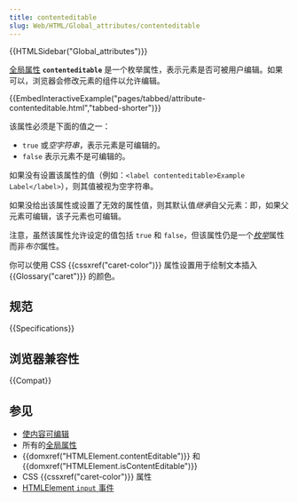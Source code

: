 ```yaml
---
title: contenteditable
slug: Web/HTML/Global_attributes/contenteditable
---
```


{{HTMLSidebar("Global_attributes")}}

[全局属性](/zh-CN/docs/Web/HTML/Global_attributes) **`contenteditable`** 是一个枚举属性，表示元素是否可被用户编辑。如果可以，浏览器会修改元素的组件以允许编辑。

{{EmbedInteractiveExample("pages/tabbed/attribute-contenteditable.html","tabbed-shorter")}}

该属性必须是下面的值之一：

- `true` 或*空字符串*，表示元素是可编辑的。
- `false` 表示元素不是可编辑的。

如果没有设置该属性的值（例如：`<label contenteditable>Example Label</label>`），则其值被视为空字符串。

如果没给出该属性或设置了无效的属性值，则其默认值*继承*自父元素：即，如果父元素可编辑，该子元素也可编辑。

注意，虽然该属性允许设定的值包括 `true` 和 `false`，但该属性仍是一个[_枚举_](/zh-CN/docs/Glossary/Enumerated)属性而非*布尔*属性。

你可以使用 CSS {{cssxref("caret-color")}} 属性设置用于绘制文本插入 {{Glossary("caret")}} 的颜色。

## 规范

{{Specifications}}

## 浏览器兼容性

{{Compat}}

## 参见

- [使内容可编辑](/zh-CN/docs/Web/Guide/HTML/Editable_content)
- 所有的[全局属性](/zh-CN/docs/Web/HTML/Global_attributes)
- {{domxref("HTMLElement.contentEditable")}} 和 {{domxref("HTMLElement.isContentEditable")}}
- CSS {{cssxref("caret-color")}} 属性
- [HTMLElement `input` 事件](/zh-CN/docs/Web/API/HTMLElement/input_event)
